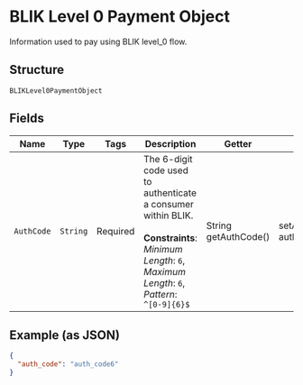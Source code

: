 
# BLIK Level 0 Payment Object

Information used to pay using BLIK level_0 flow.

## Structure

`BLIKLevel0PaymentObject`

## Fields

| Name | Type | Tags | Description | Getter | Setter |
|  --- | --- | --- | --- | --- | --- |
| `AuthCode` | `String` | Required | The 6-digit code used to authenticate a consumer within BLIK.<br><br>**Constraints**: *Minimum Length*: `6`, *Maximum Length*: `6`, *Pattern*: `^[0-9]{6}$` | String getAuthCode() | setAuthCode(String authCode) |

## Example (as JSON)

```json
{
  "auth_code": "auth_code6"
}
```

